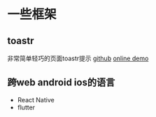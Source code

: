 # 一些框架

## toastr
非常简单轻巧的页面toastr提示
[github](https://github.com/CodeSeven/toastr )
[online demo](http://codeseven.github.io/toastr/demo.html )



## 跨web android ios的语言

- React Native
- flutter
